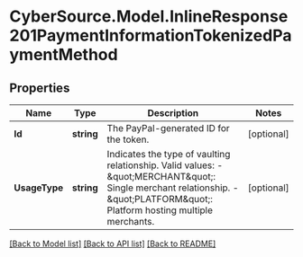 # CyberSource.Model.InlineResponse201PaymentInformationTokenizedPaymentMethod
## Properties

Name | Type | Description | Notes
------------ | ------------- | ------------- | -------------
**Id** | **string** | The PayPal-generated ID for the token.  | [optional] 
**UsageType** | **string** | Indicates the type of vaulting relationship. Valid values: - \&quot;MERCHANT\&quot;: Single merchant relationship. - \&quot;PLATFORM\&quot;: Platform hosting multiple merchants.  | [optional] 

[[Back to Model list]](../README.md#documentation-for-models) [[Back to API list]](../README.md#documentation-for-api-endpoints) [[Back to README]](../README.md)

